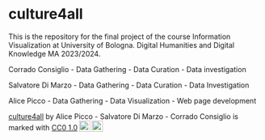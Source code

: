 # culture4all
This is the repository for the final project of the course Information Visualization at University of Bologna. Digital Humanities and Digital Knowledge MA 2023/2024.

Corrado Consiglio - Data Gathering - Data Curation - Data investigation

Salvatore Di Marzo - Data Gathering - Data Curation - Data Investigation

Alice Picco - Data Gathering - Data Visualization - Web page development

<p xmlns:cc="http://creativecommons.org/ns#" xmlns:dct="http://purl.org/dc/terms/"><a property="dct:title" rel="cc:attributionURL" href="https://github.com/alicepicco333/culture4all">culture4all</a> by <span property="cc:attributionName">Alice Picco - Salvatore Di Marzo - Corrado Consiglio</span> is marked with <a href="https://creativecommons.org/publicdomain/zero/1.0/?ref=chooser-v1" target="_blank" rel="license noopener noreferrer" style="display:inline-block;">CC0 1.0<img style="height:22px!important;margin-left:3px;vertical-align:text-bottom;" src="https://mirrors.creativecommons.org/presskit/icons/cc.svg?ref=chooser-v1" alt=""><img style="height:22px!important;margin-left:3px;vertical-align:text-bottom;" src="https://mirrors.creativecommons.org/presskit/icons/zero.svg?ref=chooser-v1" alt=""></a></p>
